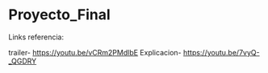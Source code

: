 # Proyecto_Final

Links referencia:

trailer- https://youtu.be/vCRm2PMdlbE
Explicacion- https://youtu.be/7vyQ-_QGDRY
